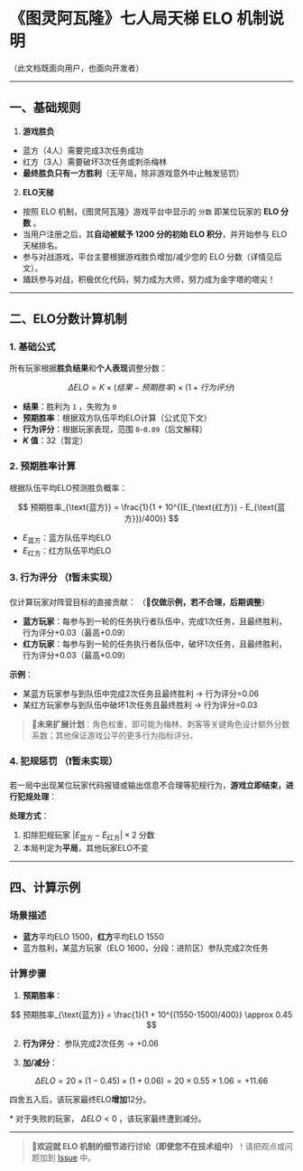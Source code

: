 # 《图灵阿瓦隆》七人局天梯 ELO 机制说明

（此文档既面向用户，也面向开发者）

---

## **一、基础规则**

1. **游戏胜负**

  - 蓝方（4人）需要完成3次任务成功
  - 红方（3人）需要破坏3次任务或刺杀梅林
  - **最终胜负只有一方胜利**（无平局，除非游戏意外中止触发惩罚）

2. **ELO天梯**

  - 按照 ELO 机制，《图灵阿瓦隆》游戏平台中显示的 `分数` 即某位玩家的 **ELO 分数** 。
  - 当用户注册之后，其**自动被赋予 1200 分的初始 ELO 积分**，并开始参与 ELO 天梯排名。
  - 参与对战游戏，平台主要根据游戏胜负增加/减少您的 ELO 分数（详情见后文）。
  - 踊跃参与对战，积极优化代码，努力成为大师，努力成为金字塔的塔尖！

---

## **二、ELO分数计算机制**

### 1. **基础公式**

所有玩家根据**胜负结果**和**个人表现**调整分数：

$$
\Delta ELO = K \times (结果 - 预期胜率) \times (1 + 行为评分)
$$

- **结果**：胜利为 `1` ，失败为 `0`
- **预期胜率**：根据双方队伍平均ELO计算（公式见下文）
- **行为评分**：根据玩家表现，范围 `0~0.09`（后文解释）
- ***K* 值**：32（暂定）

### 2. **预期胜率计算**

根据队伍平均ELO预测胜负概率：

$$
预期胜率_{\text{蓝方}} = \frac{1}{1 + 10^{(E_{\text{红方}} - E_{\text{蓝方}})/400}}
$$

- $E_{\text{蓝方}}$：蓝方队伍平均ELO
- $E_{\text{红方}}$：红方队伍平均ELO

### 3. **行为评分** （❗️暂未实现）

仅计算玩家对阵营目标的直接贡献： （**🚧仅做示例，若不合理，后期调整**）

  - **蓝方玩家**：每参与到一轮的任务执行者队伍中，完成1次任务，且最终胜利，行为评分+0.03（最高+0.09）
  - **红方玩家**：每参与到一轮的任务执行者队伍中，破坏1次任务，且最终胜利，行为评分+0.03（最高+0.09）

**示例**：
  - 某蓝方玩家参与到队伍中完成2次任务且最终胜利 → 行为评分=0.06
  - 某红方玩家参与到队伍中破坏1次任务且最终胜利 → 行为评分=0.03

> **🚧未来扩展计划**：角色权重，即可能为梅林、刺客等关键角色设计额外分数系数；其他保证游戏公平的更多行为指标评分。

### 4. **犯规惩罚** （❗️暂未实现）

若一局中出现某位玩家代码报错或输出信息不合理等犯规行为，**游戏立即结束，进行犯规处理**：

**处理方式**：  

1. 扣除犯规玩家 $|E_{\text{蓝方}} - E_{\text{红方}}| \times 2$ 分数
2. 本局判定为**平局**，其他玩家ELO不变

---

## **四、计算示例**

### 场景描述

- **蓝方**平均ELO 1500，**红方**平均ELO 1550
- 蓝方胜利，某蓝方玩家（ELO 1600，分段：进阶区）参队完成2次任务

### 计算步骤

1. **预期胜率**：

  $$
  预期胜率_{\text{蓝方}} = \frac{1}{1 + 10^{(1550-1500)/400}} \approx 0.45
  $$

2. **行为评分**：
  参队完成2次任务 → +0.06

3. **加/减分**：

  $$
  \Delta ELO = 20 \times (1 - 0.45) \times (1 + 0.06) = 20 \times 0.55 \times 1.06 = +11.66
  $$

  四舍五入后，该玩家最终ELO**增加**12分。

  \* 对于失败的玩家， $\Delta ELO < 0$ ，该玩家最终遭到减分。

---

> **📢欢迎就 ELO 机制的细节进行讨论（即使您不在技术组中）**！请把观点或问题加到 [Issue](https://github.com/pkulab409/pkudsa.avalon/issues/10) 中。

